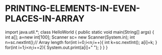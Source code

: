 # PRINTING-ELEMENTS-IN-EVEN-PLACES-IN-ARRAY
import java.util.*;
class HelloWorld {
    public static void main(String[] args) {
        int a[];
        a=new int[100];
        Scanner sc= new Scanner(System.in);
        int n=sc.nextInt();// Array length
        for(int i=0;i<n;i++){
            int k=sc.nextInt();
            a[i]=k;
        }
        for(int i=1;i<n;i+=2){
            System.out.print(a[i]+" ");
        }
    }
}
